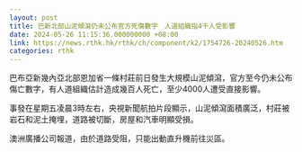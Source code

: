 ```yaml
---
layout: post
title: 巴新北部山泥傾瀉仍未公布官方死傷數字　人道組織指4千人受影響
date: 2024-05-26 11:15:36.000000000 +08:00
link: https://news.rthk.hk/rthk/ch/component/k2/1754726-20240526.htm
categories: rthk
---
```


巴布亞新幾內亞北部恩加省一條村莊前日發生大規模山泥傾瀉，官方至今仍未公布傷亡數字，有人道組織估計造成幾百人死亡，至少4000人遭受直接影響。

事發在星期五凌晨3時左右，央視新聞航拍片段顯示，山泥傾瀉面積廣泛，村莊被岩石和泥土掩埋，道路被切斷，房屋和汽車明顯受損。

澳洲廣播公司報道，由於道路受阻，只能出動直升機前往災區。
